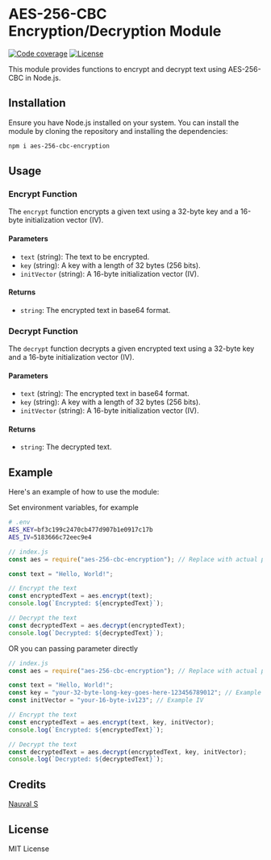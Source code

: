 # AES-256-CBC Encryption/Decryption Module

[![Code coverage](https://camo.githubusercontent.com/c7ee78e5fdc08a166cce54b4699ff743cb048bec3445622d25e69a9481f4f47f/68747470733a2f2f696d672e736869656c64732e696f2f636f766572616c6c732f4461766964416e736f6e2f6372632d686173682e737667)](https://coveralls.io/r/DavidAnson/crc-hash) [![License](https://camo.githubusercontent.com/90382615f57679553cf7f46c81cccf98b0c6fd0b170f052e2285fbc7013ff596/68747470733a2f2f696d672e736869656c64732e696f2f6e706d2f6c2f6372632d686173682e737667)](http://opensource.org/licenses/MIT)

This module provides functions to encrypt and decrypt text using AES-256-CBC in Node.js.

## Installation

Ensure you have Node.js installed on your system. You can install the module by cloning the repository and installing the dependencies:

```bash
npm i aes-256-cbc-encryption
```

## Usage

### Encrypt Function

The `encrypt` function encrypts a given text using a 32-byte key and a 16-byte initialization vector (IV).

#### Parameters

- `text` (string): The text to be encrypted.
- `key` (string): A key with a length of 32 bytes (256 bits).
- `initVector` (string): A 16-byte initialization vector (IV).

#### Returns

- `string`: The encrypted text in base64 format.

### Decrypt Function

The `decrypt` function decrypts a given encrypted text using a 32-byte key and a 16-byte initialization vector (IV).

#### Parameters

- `text` (string): The encrypted text in base64 format.
- `key` (string): A key with a length of 32 bytes (256 bits).
- `initVector` (string): A 16-byte initialization vector (IV).

#### Returns

- `string`: The decrypted text.

## Example

Here's an example of how to use the module:

Set environment variables, for example

```sh
# .env
AES_KEY=bf3c199c2470cb477d907b1e0917c17b
AES_IV=5183666c72eec9e4
```

```javascript
// index.js
const aes = require("aes-256-cbc-encryption"); // Replace with actual path to your module

const text = "Hello, World!";

// Encrypt the text
const encryptedText = aes.encrypt(text);
console.log(`Encrypted: ${encryptedText}`);

// Decrypt the text
const decryptedText = aes.decrypt(encryptedText);
console.log(`Decrypted: ${decryptedText}`);
```

OR you can passing parameter directly

```javascript
// index.js
const aes = require("aes-256-cbc-encryption"); // Replace with actual path to your module

const text = "Hello, World!";
const key = "your-32-byte-long-key-goes-here-123456789012"; // Example key
const initVector = "your-16-byte-iv123"; // Example IV

// Encrypt the text
const encryptedText = aes.encrypt(text, key, initVector);
console.log(`Encrypted: ${encryptedText}`);

// Decrypt the text
const decryptedText = aes.decrypt(encryptedText, key, initVector);
console.log(`Decrypted: ${decryptedText}`);
```

## Credits

[Nauval S](<[https://github.com/navsqi/aes-256-cbc-encryption](https://github.com/navsqi/aes-256-cbc-encryption)>)

## License

MIT License
